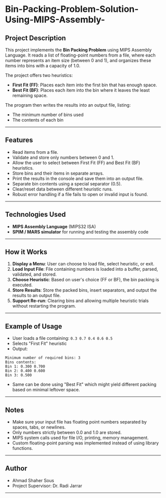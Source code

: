 # Bin-Packing-Problem-Solution-Using-MIPS-Assembly-

## Project Description
This project implements the **Bin Packing Problem** using MIPS Assembly Language.
It reads a list of floating-point numbers from a file, where each number represents an item size (between 0 and 1), and organizes these items into bins with a capacity of 1.0.

The project offers two heuristics:
- **First Fit (FF)**: Places each item into the first bin that has enough space.
- **Best Fit (BF)**: Places each item into the bin where it leaves the least remaining space.

The program then writes the results into an output file, listing:
- The minimum number of bins used
- The contents of each bin

---

## Features
- Read items from a file.
- Validate and store only numbers between 0 and 1.
- Allow the user to select between First Fit (FF) and Best Fit (BF) heuristics.
- Store bins and their items in separate arrays.
- Print the results in the console and save them into an output file.
- Separate bin contents using a special separator (0.5).
- Clear/reset data between different heuristic runs.
- Robust error handling if a file fails to open or invalid input is found.

---

## Technologies Used
- **MIPS Assembly Language** (MIPS32 ISA)
- **SPIM / MARS simulator** for running and testing the assembly code

---

## How it Works
1. **Display a Menu**: User can choose to load file, select heuristic, or exit.
2. **Load Input File**: File containing numbers is loaded into a buffer, parsed, validated, and stored.
3. **Choose Heuristic**: Based on user's choice (FF or BF), the bin packing is executed.
4. **Store Results**: Store the packed bins, insert separators, and output the results to an output file.
5. **Support Re-run**: Clearing bins and allowing multiple heuristic trials without restarting the program.

---


## Example of Usage
- User loads a file containing: `0.3 0.7 0.4 0.6 0.5`
- Selects "First Fit" heuristic
- Output:
```
Minimum number of required bins: 3
Bins contents:
Bin 1: 0.300 0.700
Bin 2: 0.400 0.600
Bin 3: 0.500
```
- Same can be done using "Best Fit" which might yield different packing based on minimal leftover space.

---

## Notes
- Make sure your input file has floating point numbers separated by spaces, tabs, or newlines.
- Only numbers strictly between 0.0 and 1.0 are stored.
- MIPS system calls used for file I/O, printing, memory management.
- Custom floating-point parsing was implemented instead of using library functions.

---

## Author
- Ahmad Shaher Sous
- Project Supervisor: Dr. Radi Jarrar

---



